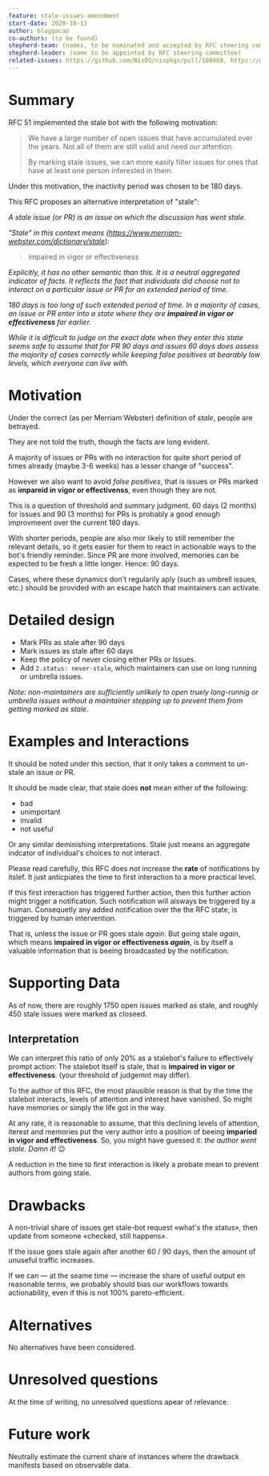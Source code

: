 ```yaml
---
feature: stale-issues-amendment
start-date: 2020-10-13
author: blaggacao
co-authors: (to be found)
shepherd-team: (names, to be nominated and accepted by RFC steering committee)
shepherd-leader: (name to be appointed by RFC steering committee)
related-issues: https://github.com/NixOS/nixpkgs/pull/100460, https://github.com/NixOS/nixpkgs/pull/100462
---
```


# Summary
[summary]: #summary

RFC 51 implemented the stale bot with the following motivation:

> We have a large number of open issues that have accumulated over the years. Not all of them are still valid and need our attention.
> 
> By marking stale issues, we can more easily filter issues for ones that have at least one person interested in them.

Under this motivation, the inactivity period was chosen to be 180 days.

This RFC proposes an alternative interpretation of "stale":

_A stale issue (or PR) is an issue on which the discussion has went stale._

_"Stale" in this context means (https://www.merriam-webster.com/dictionary/stale):_

> impaired in vigor or effectiveness

_Explicitly, it has no other semantic than this. It is a neutral 
aggregated indicator of facts. It reflects the fact that 
individuals did choose not to interact on a particular issue or PR
for an extended period of time._

_180 days is too long of such extended period of time. In a majority
of cases, an issue or PR enter into a state where they are
**impaired in vigor or effectiveness** far earlier._

_While it is difficult to judge on the exact date when they enter this
state seems safe to assume that for PR 90 days and issues 60 days does
assess the majority of cases correctly while keeping false positives 
at bearably low levels, which everyone can live with._

# Motivation
[motivation]: #motivation

Under the correct (as per Merriam Webster) definition of _stale_, people are betrayed. 

They are not told the truth, though the facts are long evident.

A majority of issues or PRs with no interaction for quite short period
of times already (maybe 3-6 weeks) has a lesser change of "success".

However we also want to avoid _false positives_, that is issues or PRs
marked as **impareid in vigor or effectivenss**, even though they are not.

This is a question of threshold and summary judgment. 60 days (2 months) for issues 
and 90 (3 months) for PRs is probably a good enough improvmeent over the current 180 days.

With shorter periods, people are also mor likely to still remember the relevant details, 
so it gets easier for them to react in actionable ways to the bot's friendly reminder.
Since PR are more involved, memories can be expected to be fresh a little longer. Hence: 90 days.

Cases, where these dynamics don't regularily aply (such as umbrell issues, etc.) 
should be provided with an escape hatch that maintainers can activate.

# Detailed design
[design]: #detailed-design

- Mark PRs as stale after 90 days
- Mark issues as stale after 60 days
- Keep the policy of never closing either PRs or Issues.
- Add `2.status: never-stale`, which maintainers can use on long running or umbrella issues.

_Note: non-maintainers are sufficiently unlikely to open truely long-runnig or umbrella 
issues without a maintainer stepping up to prevent them from getting marked as stale._

# Examples and Interactions
[examples-and-interactions]: #examples-and-interactions

It should be noted under this section, that it only takes a comment
to un-stale an issue or PR.

It should be made clear, that stale does **not** mean either of
the following:

- bad
- unimportant
- invalid
- not useful

Or any similar deminishing interpretations. Stale just means an aggregate
indcator of individual's choices to not interact.

Please read carefully, this RFC does _not_ increase the **rate** of
notifications by itslef. It just anticpiates the time to first interaction
to a more practical level.

If this first interaction has triggered further action, then this further
action might trigger a notification. Such notification will alsways be
triggered by a human. Consequetly any added notification over the the RFC
state, is triggered by human intervention.

That is, unless the issue or PR goes stale _again_. But going stale _again_,
which means **impaired in vigor or effectiveness _again_**, is by itself a
valuable information that is beeing broadcasted by the notification.

# Supporting Data
[data]: #supporting-data

As of now, there are roughly 1750 open issues marked as stale, and
roughly 450 stale issues were marked as closeed.

## Interpretation

We can interpret this ratio of only 20% as a stalebot's failure to 
effectively prompt action: The stalebot itself is stale, that is
**impaired in vigor or effectiveness**. (your threshold of judgemnt may differ).

To the author of this RFC, the most plausible reason is that by the time
the stalebot interacts, levels of attention and interest have vanished. So
might have memories or simply the life got in the way.

At any rate, it is reasonable to assume, that this declining levels of attention,
iterest and memories put the very author into a position of beeing 
**imparied in vigor and effectiveness**. So, you might have guessed it:
_the author went stale. Damn it!_ :wink:

A reduction in the time to first interaction is likely a probate mean to
prevent authors from going stale.

# Drawbacks
[drawbacks]: #drawbacks

A non-trivial share of issues get stale-bot request «what's the status», 
then update from someone «checked, still happens».

If the issue goes stale again after another 60 / 90 days, then the amount
of unuseful traffic increases.

If we can &mdash; at the seame time &mdash; increase the share of useful
output en reasonable terms, we probably should bias our workflows towards
actionability, even if this is not 100% pareto-efficient.

# Alternatives
[alternatives]: #alternatives

No alternatives have been considered.

# Unresolved questions
[unresolved]: #unresolved-questions

At the time of writing, no unresolved questions apear of relevance.

# Future work
[future]: #future-work

Neutrally estimate the current share of instances where the drawback
manifests based on observable data.
